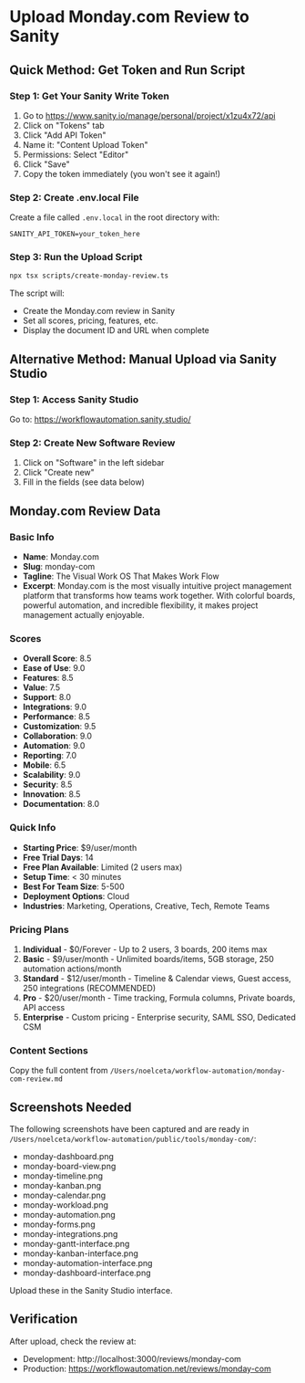 # Upload Monday.com Review to Sanity

## Quick Method: Get Token and Run Script

### Step 1: Get Your Sanity Write Token
1. Go to https://www.sanity.io/manage/personal/project/x1zu4x72/api
2. Click on "Tokens" tab
3. Click "Add API Token"
4. Name it: "Content Upload Token"
5. Permissions: Select "Editor" 
6. Click "Save"
7. Copy the token immediately (you won't see it again!)

### Step 2: Create .env.local File
Create a file called `.env.local` in the root directory with:
```
SANITY_API_TOKEN=your_token_here
```

### Step 3: Run the Upload Script
```bash
npx tsx scripts/create-monday-review.ts
```

The script will:
- Create the Monday.com review in Sanity
- Set all scores, pricing, features, etc.
- Display the document ID and URL when complete

## Alternative Method: Manual Upload via Sanity Studio

### Step 1: Access Sanity Studio
Go to: https://workflowautomation.sanity.studio/

### Step 2: Create New Software Review
1. Click on "Software" in the left sidebar
2. Click "Create new"
3. Fill in the fields (see data below)

## Monday.com Review Data

### Basic Info
- **Name**: Monday.com
- **Slug**: monday-com
- **Tagline**: The Visual Work OS That Makes Work Flow
- **Excerpt**: Monday.com is the most visually intuitive project management platform that transforms how teams work together. With colorful boards, powerful automation, and incredible flexibility, it makes project management actually enjoyable.

### Scores
- **Overall Score**: 8.5
- **Ease of Use**: 9.0
- **Features**: 8.5
- **Value**: 7.5
- **Support**: 8.0
- **Integrations**: 9.0
- **Performance**: 8.5
- **Customization**: 9.5
- **Collaboration**: 9.0
- **Automation**: 9.0
- **Reporting**: 7.0
- **Mobile**: 6.5
- **Scalability**: 9.0
- **Security**: 8.5
- **Innovation**: 8.5
- **Documentation**: 8.0

### Quick Info
- **Starting Price**: $9/user/month
- **Free Trial Days**: 14
- **Free Plan Available**: Limited (2 users max)
- **Setup Time**: < 30 minutes
- **Best For Team Size**: 5-500
- **Deployment Options**: Cloud
- **Industries**: Marketing, Operations, Creative, Tech, Remote Teams

### Pricing Plans
1. **Individual** - $0/Forever - Up to 2 users, 3 boards, 200 items max
2. **Basic** - $9/user/month - Unlimited boards/items, 5GB storage, 250 automation actions/month
3. **Standard** - $12/user/month - Timeline & Calendar views, Guest access, 250 integrations (RECOMMENDED)
4. **Pro** - $20/user/month - Time tracking, Formula columns, Private boards, API access
5. **Enterprise** - Custom pricing - Enterprise security, SAML SSO, Dedicated CSM

### Content Sections
Copy the full content from `/Users/noelceta/workflow-automation/monday-com-review.md`

## Screenshots Needed
The following screenshots have been captured and are ready in `/Users/noelceta/workflow-automation/public/tools/monday-com/`:
- monday-dashboard.png
- monday-board-view.png
- monday-timeline.png
- monday-kanban.png
- monday-calendar.png
- monday-workload.png
- monday-automation.png
- monday-forms.png
- monday-integrations.png
- monday-gantt-interface.png
- monday-kanban-interface.png
- monday-automation-interface.png
- monday-dashboard-interface.png

Upload these in the Sanity Studio interface.

## Verification
After upload, check the review at:
- Development: http://localhost:3000/reviews/monday-com
- Production: https://workflowautomation.net/reviews/monday-com